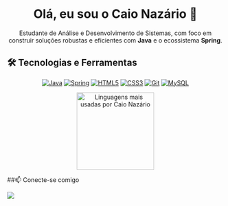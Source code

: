 <h1 align="center">Olá, eu sou o Caio Nazário 👋</h1>
<p align="center">
Estudante de Análise e Desenvolvimento de Sistemas, com foco em construir soluções robustas e eficientes com <strong>Java</strong> e o ecossistema <strong>Spring</strong>.
</p>

## 🛠️ Tecnologias e Ferramentas

<p align="center">
  <a href="https://www.java.com" target="_blank" rel="noreferrer"><img src="https://img.shields.io/badge/Java-ED8B00?style=for-the-badge&logo=openjdk&logoColor=white" alt="Java"></a>
  <a href="https://spring.io/" target="_blank" rel="noreferrer"><img src="https://img.shields.io/badge/Spring-6DB33F?style=for-the-badge&logo=spring&logoColor=white" alt="Spring"></a>
  <a href="https://www.w3.org/html/" target="_blank" rel="noreferrer"><img src="https://img.shields.io/badge/HTML5-E34F26?style=for-the-badge&logo=html5&logoColor=white" alt="HTML5"></a>
  <a href="https://www.w3.org/Style/CSS/" target="_blank" rel="noreferrer"><img src="https://img.shields.io/badge/CSS3-1572B6?style=for-the-badge&logo=css3&logoColor=white" alt="CSS3"></a>
  <a href="https://git-scm.com/" target="_blank" rel="noreferrer"><img src="https://img.shields.io/badge/GIT-E44C30?style=for-the-badge&logo=git&logoColor=white" alt="Git"></a>
  <a href="https://www.mysql.com/" target="_blank" rel="noreferrer"><img src="https://img.shields.io/badge/MySQL-005C84?style=for-the-badge&logo=mysql&logoColor=white" alt="MySQL"></a>
</p>

  <p align="center">
  <img 
    height="180em" 
    src="https://github-readme-stats.vercel.app/api/top-langs/?username=CaioNazario&layout=compact&langs_count=7&theme=tokyonight"
    alt="Linguagens mais usadas por Caio Nazário"
  />
</p>

##📫 Conecte-se comigo

<p align="left">
<a href="https://www.linkedin.com/in/caionazariobarros?utm_source=share&utm_campaign=share_via&utm_content=profile&utm_medium=android_app" target="_blank"><img src="https://img.shields.io/badge/-LinkedIn-%230077B5?style=for-the-badge&logo=linkedin&logoColor=white" target="_blank"></a>

